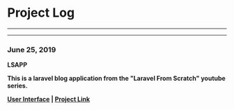 # Project Log

---
---

### June 25, 2019

**LSAPP**

**This is a laravel blog application from the "Laravel From Scratch" youtube series.**

**[User Interface]() | [Project Link]()**

